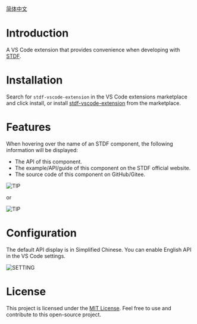 [简体中文](https://github.com/dufu1991/stdf/blob/main/packages/vscode-extension/README_CN.md)

# Introduction

A VS Code extension that provides convenience when developing with [STDF](https://stdf.design).

# Installation

Search for `stdf-vscode-extension` in the VS Code extensions marketplace and click install, or install [stdf-vscode-extension](https://marketplace.visualstudio.com/items?itemName=STDF.stdf-vscode-extension) from the marketplace.

# Features

When hovering over the name of an STDF component, the following information will be displayed:

- The API of this component.
- The example/API/guide of this component on the STDF official website.
- The source code of this component on GitHub/Gitee.

![TIP](https://stdf.design/assets/vscode/tip.png)

or

![TIP](https://stdf.design/assets/vscode/tip2.png)

# Configuration

The default API display is in Simplified Chinese. You can enable English API in the VS Code settings.

![SETTING](https://stdf.design/assets/vscode/setting.png)

# License

This project is licensed under the [MIT License](https://github.com/dufu1991/stdf/blob/main/LICENSE). Feel free to use and contribute to this open-source project.
